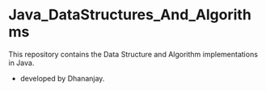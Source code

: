 # Java_DataStructures_And_Algorithms

This repository contains the Data Structure and Algorithm implementations in Java.

- developed by Dhananjay.
